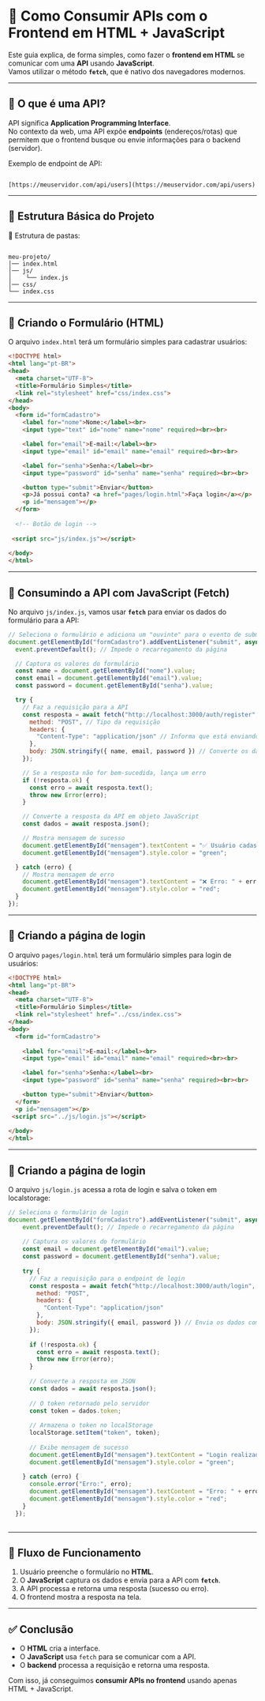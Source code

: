 # 📌 Como Consumir APIs com o Frontend em HTML + JavaScript

Este guia explica, de forma simples, como fazer o **frontend em HTML** se comunicar com uma **API** usando **JavaScript**.  
Vamos utilizar o método **`fetch`**, que é nativo dos navegadores modernos.

---

## 🔹 O que é uma API?

API significa **Application Programming Interface**.  
No contexto da web, uma API expõe **endpoints** (endereços/rotas) que permitem que o frontend busque ou envie informações para o backend (servidor).

Exemplo de endpoint de API:
```

[https://meuservidor.com/api/users](https://meuservidor.com/api/users)

```

---

## 🔹 Estrutura Básica do Projeto

📁 Estrutura de pastas:
```

meu-projeto/
│── index.html
│── js/
│    └── index.js
│── css/
└── index.css

````

---

## 🔹 Criando o Formulário (HTML)

O arquivo `index.html` terá um formulário simples para cadastrar usuários:

```html
<!DOCTYPE html>
<html lang="pt-BR">
<head>
  <meta charset="UTF-8">
  <title>Formulário Simples</title>
  <link rel="stylesheet" href="css/index.css">
</head>
<body>
  <form id="formCadastro">
    <label for="nome">Nome:</label><br>
    <input type="text" id="nome" name="nome" required><br><br>

    <label for="email">E-mail:</label><br>
    <input type="email" id="email" name="email" required><br><br>

    <label for="senha">Senha:</label><br>
    <input type="password" id="senha" name="senha" required><br><br>

    <button type="submit">Enviar</button>
    <p>Já possui conta? <a href="pages/login.html">Faça login</a></p>
    <p id="mensagem"></p>
  </form>
  
  <!-- Botão de login -->
  
 <script src="js/index.js"></script>
  
</body>
</html>

````

---

## 🔹 Consumindo a API com JavaScript (Fetch)

No arquivo `js/index.js`, vamos usar **`fetch`** para enviar os dados do formulário para a API:

```javascript
// Seleciona o formulário e adiciona um "ouvinte" para o evento de submit
document.getElementById("formCadastro").addEventListener("submit", async function(event) {
  event.preventDefault(); // Impede o recarregamento da página

  // Captura os valores do formulário
  const name = document.getElementById("nome").value;
  const email = document.getElementById("email").value;
  const password = document.getElementById("senha").value;

  try {
    // Faz a requisição para a API
    const resposta = await fetch("http://localhost:3000/auth/register", {
      method: "POST", // Tipo da requisição
      headers: {
        "Content-Type": "application/json" // Informa que está enviando JSON
      },
      body: JSON.stringify({ name, email, password }) // Converte os dados em JSON
    });

    // Se a resposta não for bem-sucedida, lança um erro
    if (!resposta.ok) {
      const erro = await resposta.text();
      throw new Error(erro);
    }

    // Converte a resposta da API em objeto JavaScript
    const dados = await resposta.json();

    // Mostra mensagem de sucesso
    document.getElementById("mensagem").textContent = "✅ Usuário cadastrado com sucesso!";
    document.getElementById("mensagem").style.color = "green";

  } catch (erro) {
    // Mostra mensagem de erro
    document.getElementById("mensagem").textContent = "❌ Erro: " + erro.message;
    document.getElementById("mensagem").style.color = "red";
  }
});
```

---

## 🔹 Criando a página de login

O arquivo `pages/login.html` terá um formulário simples para login de usuários:

```html
<!DOCTYPE html>
<html lang="pt-BR">
<head>
  <meta charset="UTF-8">
  <title>Formulário Simples</title>
  <link rel="stylesheet" href="../css/index.css">
</head>
<body>
  <form id="formCadastro">
    
    <label for="email">E-mail:</label><br>
    <input type="email" id="email" name="email" required><br><br>

    <label for="senha">Senha:</label><br>
    <input type="password" id="senha" name="senha" required><br><br>

    <button type="submit">Enviar</button>
  </form>
  <p id="mensagem"></p>
 <script src="../js/login.js"></script>
  
</body>
</html>


````

---

## 🔹 Criando a página de login

O arquivo `js/login.js` acessa a rota de login e salva o token em localstorage:

```js
// Seleciona o formulário de login
document.getElementById("formCadastro").addEventListener("submit", async function(event) {
    event.preventDefault(); // Impede o recarregamento da página
  
    // Captura os valores do formulário
    const email = document.getElementById("email").value;
    const password = document.getElementById("senha").value;
  
    try {
      // Faz a requisição para o endpoint de login
      const resposta = await fetch("http://localhost:3000/auth/login", {
        method: "POST",
        headers: {
          "Content-Type": "application/json"
        },
        body: JSON.stringify({ email, password }) // Envia os dados como JSON
      });
  
      if (!resposta.ok) {
        const erro = await resposta.text();
        throw new Error(erro);
      }
  
      // Converte a resposta em JSON
      const dados = await resposta.json();
  
      // O token retornado pelo servidor
      const token = dados.token;
  
      // Armazena o token no localStorage
      localStorage.setItem("token", token);
  
      // Exibe mensagem de sucesso
      document.getElementById("mensagem").textContent = "Login realizado com sucesso!";
      document.getElementById("mensagem").style.color = "green";
  
    } catch (erro) {
      console.error("Erro:", erro);
      document.getElementById("mensagem").textContent = "Erro: " + erro.message;
      document.getElementById("mensagem").style.color = "red";
    }
  });
  

````

---

## 🔹 Fluxo de Funcionamento

1. Usuário preenche o formulário no **HTML**.
2. O **JavaScript** captura os dados e envia para a API com **`fetch`**.
3. A API processa e retorna uma resposta (sucesso ou erro).
4. O frontend mostra a resposta na tela.

---



## ✅ Conclusão

* O **HTML** cria a interface.
* O **JavaScript** usa `fetch` para se comunicar com a API.
* O **backend** processa a requisição e retorna uma resposta.

Com isso, já conseguimos **consumir APIs no frontend** usando apenas HTML + JavaScript. 
